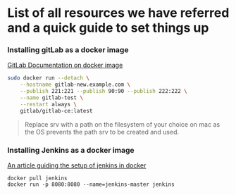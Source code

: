 # List of all resources we have referred and a quick guide to set things up

### Installing gitLab as a docker image

[GitLab Documentation on docker image](https://docs.gitlab.com/omnibus/docker/README.html)

``` bash
sudo docker run --detach \
    --hostname gitlab-new.example.com \
    --publish 221:221 --publish 90:90 --publish 222:222 \
    --name gitlab-test \
    --restart always \
    gitlab/gitlab-ce:latest
```

> Replace srv with a path on the filesystem of your choice on mac as the OS prevents the path srv to be created and used.


### Installing Jenkins as a docker image

[An article guiding the setup of jenkins in docker](https://engineering.riotgames.com/news/putting-jenkins-docker-container)

```
docker pull jenkins
docker run -p 8080:8080 --name=jenkins-master jenkins
```